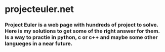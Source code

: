 # projecteuler.net

### Project Euler is a web page with hundreds of project to solve. Here is my solutions to get some of the right answer for them. Is a way to practie in python, c or c++ and maybe some other langueges in a near future.
